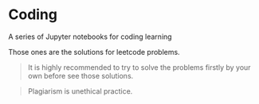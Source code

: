 # Coding

A series of Jupyter notebooks for coding learning

Those ones are the solutions for leetcode problems. 

> It is highly recommended to try to solve the problems
> firstly by your own before see those solutions.

> Plagiarism is unethical practice.


